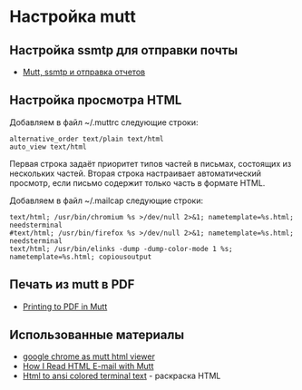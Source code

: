 Настройка mutt
==============

Настройка ssmtp для отправки почты
----------------------------------

* [Mutt, ssmtp и отправка отчетов](https://habr.com/ru/post/82919/)

Настройка просмотра HTML
------------------------

Добавляем в файл ~/.muttrc следующие строки:

    alternative_order text/plain text/html
    auto_view text/html

Первая строка задаёт приоритет типов частей в письмах, состоящих из нескольких частей. Вторая строка настраивает автоматический просмотр, если письмо содержит только часть в формате HTML.

Добавляем в файл ~/.mailcap следующие строки:

    text/html; /usr/bin/chromium %s >/dev/null 2>&1; nametemplate=%s.html; needsterminal
    #text/html; /usr/bin/firefox %s >/dev/null 2>&1; nametemplate=%s.html; needsterminal
    text/html; /usr/bin/elinks -dump -dump-color-mode 1 %s; nametemplate=%s.html; copiousoutput

Печать из mutt в PDF
--------------------

* [Printing to PDF in Mutt](http://terminalmage.net/2011/10/12/printing-to-pdf-in-mutt.html)

Использованные материалы
------------------------

* [google chrome as mutt html viewer](http://enricorossi.org/blog/2010/google_chrome_as_mutt_html_viewer/)
* [How I Read HTML E-mail with Mutt](http://terminalmage.net/2014/03/16/how-i-read-html-email-with-mutt.html)
* [Html to ansi colored terminal text](https://stackoverflow.com/questions/5417376/html-to-ansi-colored-terminal-text#5459537) - раскраска HTML
